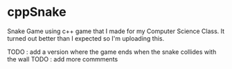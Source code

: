 # cppSnake
Snake Game using c++ game that I made for my Computer Science Class. It turned out better than I expected so I'm uploading this.

TODO : add a version where the game ends when the snake collides with the wall
TODO : add more commments
